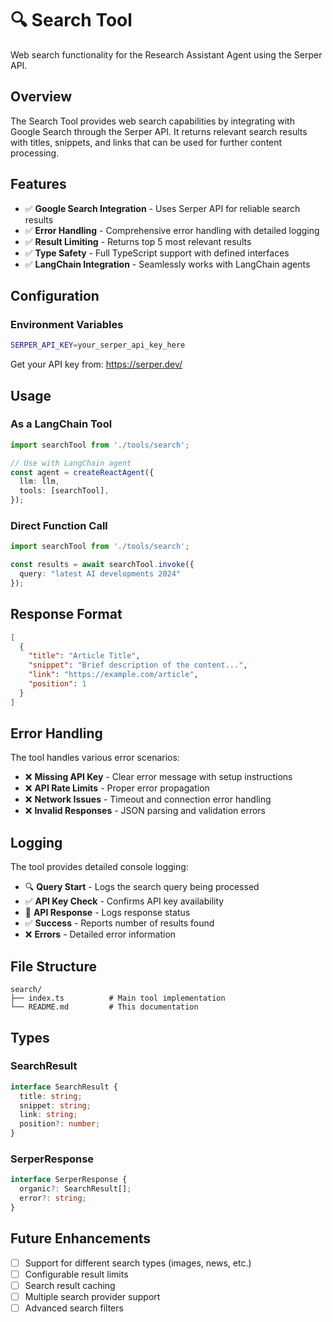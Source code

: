 # 🔍 Search Tool

Web search functionality for the Research Assistant Agent using the Serper API.

## Overview

The Search Tool provides web search capabilities by integrating with Google Search through the Serper API. It returns relevant search results with titles, snippets, and links that can be used for further content processing.

## Features

- ✅ **Google Search Integration** - Uses Serper API for reliable search results
- ✅ **Error Handling** - Comprehensive error handling with detailed logging
- ✅ **Result Limiting** - Returns top 5 most relevant results
- ✅ **Type Safety** - Full TypeScript support with defined interfaces
- ✅ **LangChain Integration** - Seamlessly works with LangChain agents

## Configuration

### Environment Variables

```bash
SERPER_API_KEY=your_serper_api_key_here
```

Get your API key from: https://serper.dev/

## Usage

### As a LangChain Tool

```typescript
import searchTool from './tools/search';

// Use with LangChain agent
const agent = createReactAgent({
  llm: llm,
  tools: [searchTool],
});
```

### Direct Function Call

```typescript
import searchTool from './tools/search';

const results = await searchTool.invoke({ 
  query: "latest AI developments 2024" 
});
```

## Response Format

```json
[
  {
    "title": "Article Title",
    "snippet": "Brief description of the content...",
    "link": "https://example.com/article",
    "position": 1
  }
]
```

## Error Handling

The tool handles various error scenarios:

- ❌ **Missing API Key** - Clear error message with setup instructions
- ❌ **API Rate Limits** - Proper error propagation
- ❌ **Network Issues** - Timeout and connection error handling
- ❌ **Invalid Responses** - JSON parsing and validation errors

## Logging

The tool provides detailed console logging:

- 🔍 **Query Start** - Logs the search query being processed
- ✅ **API Key Check** - Confirms API key availability
- 📡 **API Response** - Logs response status
- ✅ **Success** - Reports number of results found
- ❌ **Errors** - Detailed error information

## File Structure

```
search/
├── index.ts          # Main tool implementation
└── README.md         # This documentation
```

## Types

### SearchResult
```typescript
interface SearchResult {
  title: string;
  snippet: string;
  link: string;
  position?: number;
}
```

### SerperResponse
```typescript
interface SerperResponse {
  organic?: SearchResult[];
  error?: string;
}
```

## Future Enhancements

- [ ] Support for different search types (images, news, etc.)
- [ ] Configurable result limits
- [ ] Search result caching
- [ ] Multiple search provider support
- [ ] Advanced search filters 